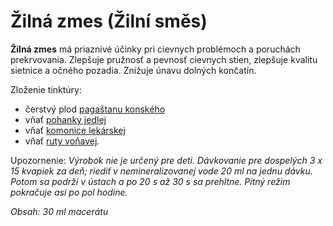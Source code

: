 Žilná zmes (Žilní směs)
=======================

**Žilná zmes** má priaznivé účinky pri cievnych problémoch a poruchách
prekrvovania. Zlepšuje pružnosť a pevnosť cievnych stien, zlepšuje kvalitu
sietnice a očného pozadia. Znižuje únavu dolných končatín.

Zloženie tinktúry:

* čerstvý plod [pagaštanu konského](/sip/bylinky/pagastan-konsky/)
* vňať [pohanky jedlej](/sip/bylinky/pohanka-jedla/)
* vňať [komonice lekárskej](/sip/bylinky/komonica-lekarska/)
* vňať [ruty voňavej](/sip/bylinky/ruta-vonava/).

Upozornenie: *Výrobok nie je určený pre deti. Dávkovanie pre dospelých 3 x 15
kvapiek za deň; riediť v nemineralizovanej vode 20 ml na jednu dávku. Potom sa
podrží v ústach a po 20 s až 30 s sa prehltne. Pitný režim pokračuje asi po pol
hodine.*

*Obsah: 30 ml macerátu*

